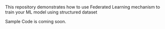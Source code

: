 This repository demonstrates how to use Federated Learning mechanism to train your ML model using structured dataset

Sample Code is coming soon.
